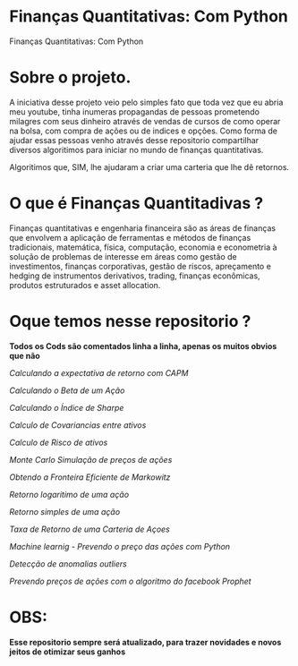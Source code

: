 # Finanças Quantitativas: Com Python
Finanças Quantitativas: Com Python

# Sobre o projeto.
A iniciativa desse projeto veio pelo simples fato que toda vez que eu abria meu youtube, tinha inumeras propagandas de pessoas prometendo milagres com seus dinheiro através de vendas de cursos de como operar na bolsa, com compra de ações ou de indices e opções. Como forma de ajudar essas pessoas venho através desse repositorio compartilhar diversos algoritimos para iniciar no mundo de finanças quantitativas.

Algoritimos que, SIM, lhe ajudaram a criar uma carteria que lhe dê retornos.

# O que é Finanças Quantitadivas ?

Finanças quantitativas e engenharia financeira são as áreas de finanças que envolvem
a aplicação de ferramentas e métodos de finanças tradicionais, matemática, física,
computação, economia e econometria à solução de problemas de interesse em áreas
como gestão de investimentos, finanças corporativas, gestão de riscos, apreçamento
e hedging de instrumentos derivativos, trading, finanças econômicas, produtos
estruturados e asset allocation.

# Oque temos nesse repositorio ?
**Todos os Cods são comentados linha a linha, apenas os muitos obvios que não**

*Calculando a expectativa de retorno com CAPM*

*Calculando o Beta de um Ação*

*Calculando o Índice de Sharpe*

*Calculo de Covariancias entre ativos*

*Calculo de Risco de ativos*

*Monte Carlo Simulação de preços de ações*

*Obtendo a Fronteira Eficiente de Markowitz*

*Retorno logaritimo de uma ação*

*Retorno simples de uma ação*

*Taxa de Retorno de uma Carteria de Açoes*

*Machine learnig - Prevendo o preço das ações com Python*

*Detecção de anomalias outliers*

*Prevendo preços de ações com o algoritmo do facebook Prophet*


# OBS:
**Esse repositorio sempre será atualizado, para trazer novidades e novos jeitos de otimizar seus ganhos**


